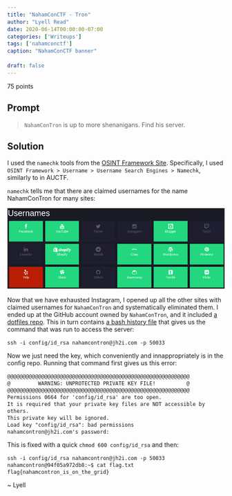 ```yaml
---
title: "NahamConCTF - Tron"
author: "Lyell Read"
date: 2020-06-14T00:00:00-07:00
categories: ['Writeups']
tags: ['nahamconctf']
caption: "NahamConCTF banner"

draft: false
---
```


75 points

## Prompt

> `NahamConTron` is up to more shenanigans. Find his server.

## Solution

I used the `namechk` tools from the [OSINT Framework Site](https://osintframework.com/). Specifically, I used `OSINT Framework > Username > Username Search Engines > Namechk`, similarly to in AUCTF.

`namechk` tells me that there are claimed usernames for the name NahamConTron for many sites:

![Screenshot of namechk for user NahamConTron](/static/blog/nahamconctf-tron-namechk.png)

Now that we have exhausted Instagram, I opened up all the other sites with claimed usernames for `NahamConTron` and systematically eliminated them. I ended up at the GitHub account owned by `NahamConTron`, and it included [a dotfiles repo](https://github.com/lyellread/ctf-writeups/blob/master/2020-nahamconctf/tron/dotfiles). This in turn contains [a bash history file](https://github.com/lyellread/ctf-writeups/blob/master/2020-nahamconctf/tron/dotfiles/.bash_history) that gives us the command that was run to access the server:

```
ssh -i config/id_rsa nahamcontron@jh2i.com -p 50033
```

Now we just need the key, which conveniently and innappropriately is in the config repo. Running that command first gives us this error:

```
@@@@@@@@@@@@@@@@@@@@@@@@@@@@@@@@@@@@@@@@@@@@@@@@@@@@@@@@@@@
@         WARNING: UNPROTECTED PRIVATE KEY FILE!          @
@@@@@@@@@@@@@@@@@@@@@@@@@@@@@@@@@@@@@@@@@@@@@@@@@@@@@@@@@@@
Permissions 0664 for 'config/id_rsa' are too open.
It is required that your private key files are NOT accessible by others.
This private key will be ignored.
Load key "config/id_rsa": bad permissions
nahamcontron@jh2i.com's password: 
```

This is fixed with a quick `chmod 600 config/id_rsa` and then:

```
ssh -i config/id_rsa nahamcontron@jh2i.com -p 50033
nahamcontron@94f05a972db8:~$ cat flag.txt
flag{nahamcontron_is_on_the_grid}
```

~ Lyell
